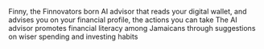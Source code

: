 Finny, the Finnovators born AI advisor that reads your digital wallet, and advises you on your financial profile, the actions you can take
The AI advisor promotes financial literacy among Jamaicans through suggestions on wiser spending and investing habits
